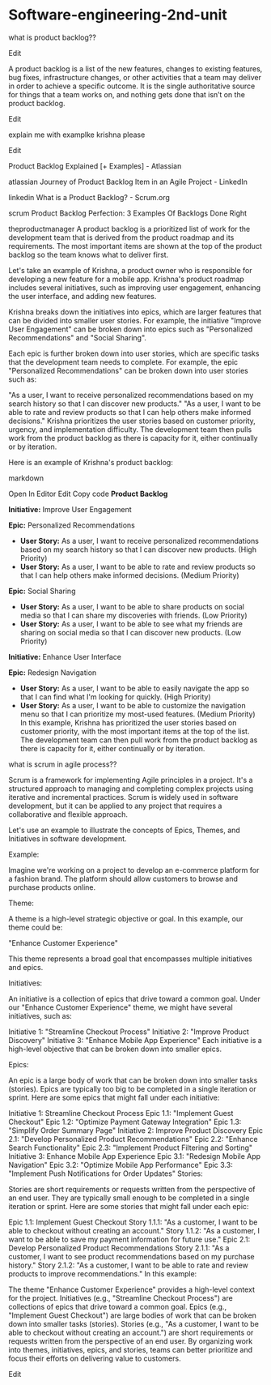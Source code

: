 # Software-engineering-2nd-unit


what is product backlog??

Edit

A product backlog is a list of the new features, changes to existing features, bug fixes, infrastructure changes, or other activities that a team may deliver in order to achieve a specific outcome. It is the single authoritative source for things that a team works on, and nothing gets done that isn’t on the product backlog.

Edit





explain me with examplke krishna please

Edit

Product Backlog Explained [+ Examples] - Atlassian


atlassian
Journey of Product Backlog Item in an Agile Project - LinkedIn


linkedin
What is a Product Backlog? - Scrum.org


scrum
Product Backlog Perfection: 3 Examples Of Backlogs Done Right


theproductmanager
A product backlog is a prioritized list of work for the development team that is derived from the product roadmap and its requirements. The most important items are shown at the top of the product backlog so the team knows what to deliver first.

Let's take an example of Krishna, a product owner who is responsible for developing a new feature for a mobile app. Krishna's product roadmap includes several initiatives, such as improving user engagement, enhancing the user interface, and adding new features.

Krishna breaks down the initiatives into epics, which are larger features that can be divided into smaller user stories. For example, the initiative "Improve User Engagement" can be broken down into epics such as "Personalized Recommendations" and "Social Sharing".

Each epic is further broken down into user stories, which are specific tasks that the development team needs to complete. For example, the epic "Personalized Recommendations" can be broken down into user stories such as:

"As a user, I want to receive personalized recommendations based on my search history so that I can discover new products."
"As a user, I want to be able to rate and review products so that I can help others make informed decisions."
Krishna prioritizes the user stories based on customer priority, urgency, and implementation difficulty. The development team then pulls work from the product backlog as there is capacity for it, either continually or by iteration.

Here is an example of Krishna's product backlog:

markdown

Open In Editor
Edit
Copy code
**Product Backlog**

**Initiative:** Improve User Engagement

**Epic:** Personalized Recommendations

* **User Story:** As a user, I want to receive personalized recommendations based on my search history so that I can discover new products. (High Priority)
* **User Story:** As a user, I want to be able to rate and review products so that I can help others make informed decisions. (Medium Priority)

**Epic:** Social Sharing

* **User Story:** As a user, I want to be able to share products on social media so that I can share my discoveries with friends. (Low Priority)
* **User Story:** As a user, I want to be able to see what my friends are sharing on social media so that I can discover new products. (Low Priority)

**Initiative:** Enhance User Interface

**Epic:** Redesign Navigation

* **User Story:** As a user, I want to be able to easily navigate the app so that I can find what I'm looking for quickly. (High Priority)
* **User Story:** As a user, I want to be able to customize the navigation menu so that I can prioritize my most-used features. (Medium Priority)
In this example, Krishna has prioritized the user stories based on customer priority, with the most important items at the top of the list. The development team can then pull work from the product backlog as there is capacity for it, either continually or by iteration.


what is scrum in agile process??


Scrum is a framework for implementing Agile principles in a project. It's a structured approach to managing and completing complex projects using iterative and incremental practices. Scrum is widely used in software development, but it can be applied to any project that requires a collaborative and flexible approach.


Let's use an example to illustrate the concepts of Epics, Themes, and Initiatives in software development.

Example:

Imagine we're working on a project to develop an e-commerce platform for a fashion brand. The platform should allow customers to browse and purchase products online.

Theme:

A theme is a high-level strategic objective or goal. In this example, our theme could be:

"Enhance Customer Experience"

This theme represents a broad goal that encompasses multiple initiatives and epics.

Initiatives:

An initiative is a collection of epics that drive toward a common goal. Under our "Enhance Customer Experience" theme, we might have several initiatives, such as:

Initiative 1: "Streamline Checkout Process"
Initiative 2: "Improve Product Discovery"
Initiative 3: "Enhance Mobile App Experience"
Each initiative is a high-level objective that can be broken down into smaller epics.

Epics:

An epic is a large body of work that can be broken down into smaller tasks (stories). Epics are typically too big to be completed in a single iteration or sprint. Here are some epics that might fall under each initiative:

Initiative 1: Streamline Checkout Process
Epic 1.1: "Implement Guest Checkout"
Epic 1.2: "Optimize Payment Gateway Integration"
Epic 1.3: "Simplify Order Summary Page"
Initiative 2: Improve Product Discovery
Epic 2.1: "Develop Personalized Product Recommendations"
Epic 2.2: "Enhance Search Functionality"
Epic 2.3: "Implement Product Filtering and Sorting"
Initiative 3: Enhance Mobile App Experience
Epic 3.1: "Redesign Mobile App Navigation"
Epic 3.2: "Optimize Mobile App Performance"
Epic 3.3: "Implement Push Notifications for Order Updates"
Stories:

Stories are short requirements or requests written from the perspective of an end user. They are typically small enough to be completed in a single iteration or sprint. Here are some stories that might fall under each epic:

Epic 1.1: Implement Guest Checkout
Story 1.1.1: "As a customer, I want to be able to checkout without creating an account."
Story 1.1.2: "As a customer, I want to be able to save my payment information for future use."
Epic 2.1: Develop Personalized Product Recommendations
Story 2.1.1: "As a customer, I want to see product recommendations based on my purchase history."
Story 2.1.2: "As a customer, I want to be able to rate and review products to improve recommendations."
In this example:

The theme "Enhance Customer Experience" provides a high-level context for the project.
Initiatives (e.g., "Streamline Checkout Process") are collections of epics that drive toward a common goal.
Epics (e.g., "Implement Guest Checkout") are large bodies of work that can be broken down into smaller tasks (stories).
Stories (e.g., "As a customer, I want to be able to checkout without creating an account.") are short requirements or requests written from the perspective of an end user.
By organizing work into themes, initiatives, epics, and stories, teams can better prioritize and focus their efforts on delivering value to customers.

Edit
